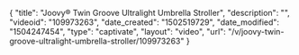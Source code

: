 {
    "title": "Joovy&reg; Twin Groove Ultralight Umbrella Stroller",
    "description": "",
    "videoid": "109973263",
    "date_created": "1502519729",
    "date_modified": "1504247454",
    "type": "captivate",
    "layout": "video",
    "url": "\/v\/joovy-twin-groove-ultralight-umbrella-stroller\/109973263"
}
